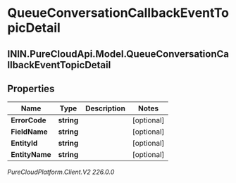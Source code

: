 # QueueConversationCallbackEventTopicDetail

## ININ.PureCloudApi.Model.QueueConversationCallbackEventTopicDetail

## Properties

|Name | Type | Description | Notes|
|------------ | ------------- | ------------- | -------------|
| **ErrorCode** | **string** |  | [optional] |
| **FieldName** | **string** |  | [optional] |
| **EntityId** | **string** |  | [optional] |
| **EntityName** | **string** |  | [optional] |



_PureCloudPlatform.Client.V2 226.0.0_
